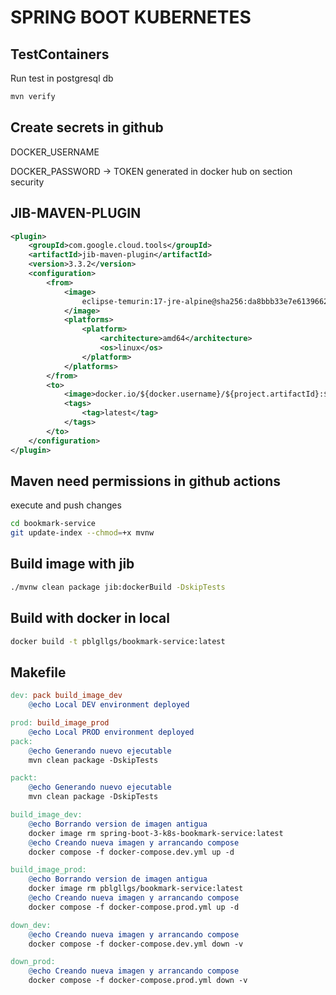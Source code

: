 # SPRING BOOT KUBERNETES

## TestContainers

Run test in postgresql db

```bash
mvn verify
```

## Create secrets in github

DOCKER_USERNAME

DOCKER_PASSWORD -> TOKEN generated in docker hub on section security

## JIB-MAVEN-PLUGIN

```XML
<plugin>
    <groupId>com.google.cloud.tools</groupId>
    <artifactId>jib-maven-plugin</artifactId>
    <version>3.3.2</version>
    <configuration>
        <from>
            <image>
                eclipse-temurin:17-jre-alpine@sha256:da8bbb33e7e61396625b2e47dee1e6f6c164a0321ed4a80b2054a9a398057570
            </image>
            <platforms>
                <platform>
                    <architecture>amd64</architecture>
                    <os>linux</os>
                </platform>
            </platforms>
        </from>
        <to>
            <image>docker.io/${docker.username}/${project.artifactId}:${project.version}</image>
            <tags>
                <tag>latest</tag>
            </tags>
        </to>
    </configuration>
</plugin>
```

## Maven need permissions in github actions

execute and push changes

```bash
cd bookmark-service
git update-index --chmod=+x mvnw
```

## Build image with jib

```bash
./mvnw clean package jib:dockerBuild -DskipTests
```

## Build with docker in local

```bash
docker build -t pblgllgs/bookmark-service:latest
```

## Makefile

```makefile
dev: pack build_image_dev
	@echo Local DEV environment deployed

prod: build_image_prod
	@echo Local PROD environment deployed
pack:
	@echo Generando nuevo ejecutable
	mvn clean package -DskipTests

packt:
	@echo Generando nuevo ejecutable
	mvn clean package -DskipTests

build_image_dev:
	@echo Borrando version de imagen antigua
	docker image rm spring-boot-3-k8s-bookmark-service:latest
	@echo Creando nueva imagen y arrancando compose
	docker compose -f docker-compose.dev.yml up -d

build_image_prod:
	@echo Borrando version de imagen antigua
	docker image rm pblgllgs/bookmark-service:latest
	@echo Creando nueva imagen y arrancando compose
	docker compose -f docker-compose.prod.yml up -d

down_dev:
	@echo Creando nueva imagen y arrancando compose
	docker compose -f docker-compose.dev.yml down -v

down_prod:
	@echo Creando nueva imagen y arrancando compose
	docker compose -f docker-compose.prod.yml down -v
```